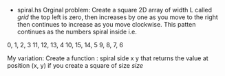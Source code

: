 * spiral.hs
Orginal problem:
Create a square 2D array of width L called *grid* the top left is zero, then increases by one as you move to the right then continues to increase as you move clockwise. This patten continues as the numbers spiral inside i.e.

 0,  1,  2, 3
11, 12, 13, 4
10, 15, 14, 5
 9,  8,  7, 6

My variation:
Create a function : spiral side x y
that returns the value at position (x, y) if you create a square of size *size*

